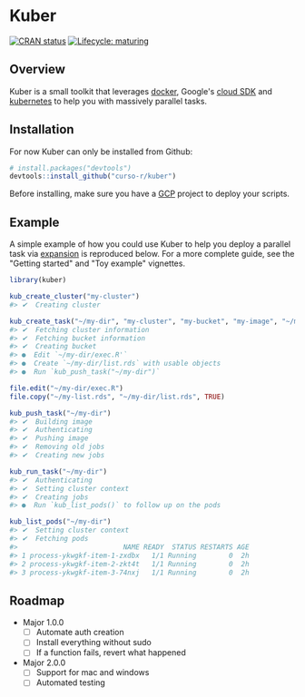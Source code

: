 # Kuber

<!-- badges: start -->
[![CRAN status](https://www.r-pkg.org/badges/version/kuber)](https://cran.r-project.org/package=kuber)
[![Lifecycle: maturing](https://img.shields.io/badge/lifecycle-maturing-blue.svg)](https://www.tidyverse.org/lifecycle/#maturing)
<!-- badges: end -->

## Overview

Kuber is a small toolkit that leverages [docker](https://www.docker.com/),
Google's [cloud SDK](https://cloud.google.com/sdk/) and
[kubernetes](https://kubernetes.io/) to help you with massively parallel tasks.

## Installation

For now Kuber can only be installed from Github:

``` r
# install.packages("devtools")
devtools::install_github("curso-r/kuber")
```

Before installing, make sure you have a [GCP](https://cloud.google.com/) project
to deploy your scripts.

## Example

A simple example of how you could use Kuber to help you deploy a parallel task
via [expansion](https://kubernetes.io/docs/tasks/job/parallel-processing-expansion/)
is reproduced below. For a more complete guide, see the "Getting started" and
"Toy example" vignettes.

``` r
library(kuber)

kub_create_cluster("my-cluster")
#> ✔  Creating cluster

kub_create_task("~/my-dir", "my-cluster", "my-bucket", "my-image", "~/my-key.json")
#> ✔  Fetching cluster information
#> ✔  Fetching bucket information
#> ✔  Creating bucket
#> ●  Edit `~/my-dir/exec.R'`
#> ●  Create `~/my-dir/list.rds` with usable objects
#> ●  Run `kub_push_task("~/my-dir")`

file.edit("~/my-dir/exec.R")
file.copy("~/my-list.rds", "~/my-dir/list.rds", TRUE)

kub_push_task("~/my-dir")
#> ✔  Building image
#> ✔  Authenticating
#> ✔  Pushing image
#> ✔  Removing old jobs
#> ✔  Creating new jobs

kub_run_task("~/my-dir")
#> ✔  Authenticating
#> ✔  Setting cluster context
#> ✔  Creating jobs
#> ●  Run `kub_list_pods()` to follow up on the pods

kub_list_pods("~/my-dir")
#> ✔  Setting cluster context
#> ✔  Fetching pods
#>                          NAME READY  STATUS RESTARTS AGE
#> 1 process-ykwgkf-item-1-zxdbx   1/1 Running        0  2h
#> 2 process-ykwgkf-item-2-zkt4t   1/1 Running        0  2h
#> 3 process-ykwgkf-item-3-74nxj   1/1 Running        0  2h
```

## Roadmap

- Major 1.0.0
  - [ ] Automate auth creation
  - [ ] Install everything without sudo
  - [ ] If a function fails, revert what happened
- Major 2.0.0
  - [ ] Support for mac and windows
  - [ ] Automated testing
